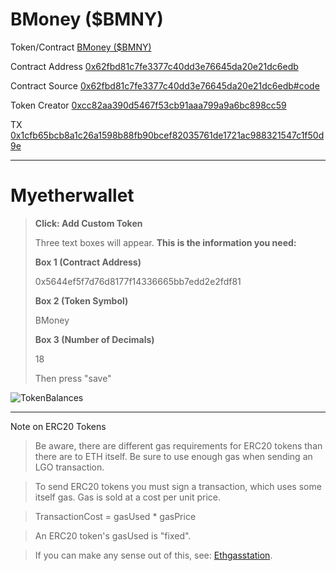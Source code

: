 BMoney ($BMNY)
==================






Token/Contract
[BMoney ($BMNY)](https://etherscan.io/token/0x62fbd81c7fe3377c40dd3e76645da20e21dc6edb?a=0xcc82aa390d5467f53cb91aaa799a9a6bc898cc59)

Contract Address
[0x62fbd81c7fe3377c40dd3e76645da20e21dc6edb](https://etherscan.io/address/0x62fbd81c7fe3377c40dd3e76645da20e21dc6edb)


Contract Source
[0x62fbd81c7fe3377c40dd3e76645da20e21dc6edb#code](https://etherscan.io/address/0x62fbd81c7fe3377c40dd3e76645da20e21dc6edb#code)

Token Creator
[0xcc82aa390d5467f53cb91aaa799a9a6bc898cc59](https://etherscan.io/address/0xcc82aa390d5467f53cb91aaa799a9a6bc898cc59)

TX
[0x1cfb65bcb8a1c26a1598b88fb90bcef82035761de1721ac988321547c1f50d9e](https://etherscan.io/tx/0x1cfb65bcb8a1c26a1598b88fb90bcef82035761de1721ac988321547c1f50d9e)

----


Myetherwallet
=============

> **Click: Add Custom Token**
> 
> Three text boxes will appear. **This is the  information you need:**
> 
> **Box 1 (Contract Address)** 
> 
> 0x5644ef5f7d76d8177f14336665bb7edd2e2fdf81
> 
> **Box 2 (Token Symbol)** 
> 
> BMoney
> 
> **Box 3 (Number of Decimals)** 
> 
> 18
> 
> 
> Then press "save"



![TokenBalances](https://cdn.pbrd.co/images/H7sUqUJ.png)


----




Note on ERC20 Tokens


> Be aware, there are different gas requirements for ERC20 tokens than there are to ETH itself. Be sure to use enough gas when sending an LGO transaction.

> To send ERC20 tokens you must sign a transaction, which uses some itself gas. Gas is sold at a cost per unit price.

> TransactionCost = gasUsed * gasPrice

> An ERC20 token's gasUsed is "fixed".

> If you can make any sense out of this, see: [Ethgasstation](https://ethgasstation.info/predictionTable.php). 
